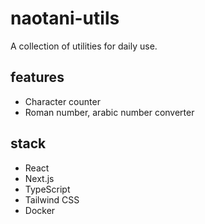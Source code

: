 # naotani-utils

A collection of utilities for daily use.

## features

- Character counter
- Roman number, arabic number converter

## stack

- React
- Next.js
- TypeScript
- Tailwind CSS
- Docker
